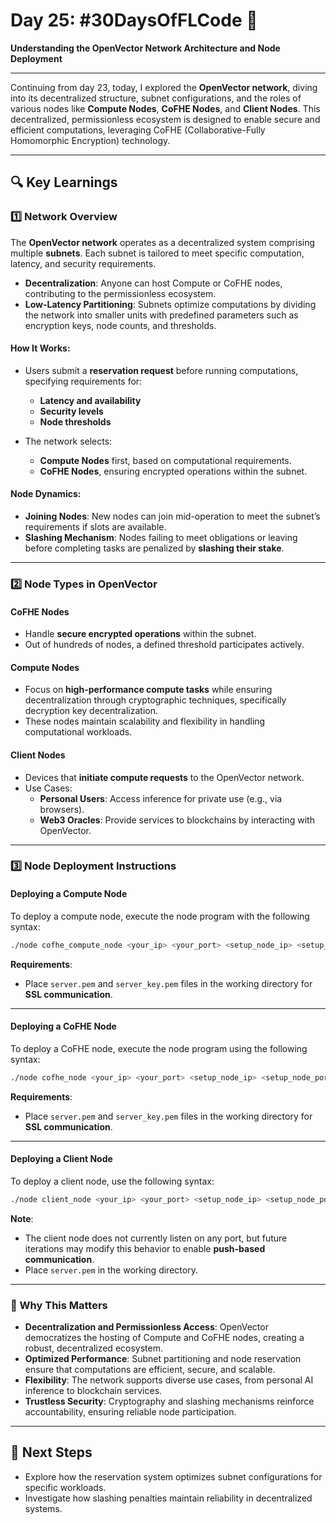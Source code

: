 # Day 25: #30DaysOfFLCode 🚀  
**Understanding the OpenVector Network Architecture and Node Deployment**

---

Continuing from day 23, today, I explored the **OpenVector network**, diving into its decentralized structure, subnet configurations, and the roles of various nodes like **Compute Nodes**, **CoFHE Nodes**, and **Client Nodes**. This decentralized, permissionless ecosystem is designed to enable secure and efficient computations, leveraging CoFHE (Collaborative-Fully Homomorphic Encryption) technology.

---

## **🔍 Key Learnings**

### 1️⃣ **Network Overview**  
The **OpenVector network** operates as a decentralized system comprising multiple **subnets**. Each subnet is tailored to meet specific computation, latency, and security requirements. 

- **Decentralization**: Anyone can host Compute or CoFHE nodes, contributing to the permissionless ecosystem.  
- **Low-Latency Partitioning**: Subnets optimize computations by dividing the network into smaller units with predefined parameters such as encryption keys, node counts, and thresholds.  

#### **How It Works**:  
- Users submit a **reservation request** before running computations, specifying requirements for:
  - **Latency and availability**  
  - **Security levels**  
  - **Node thresholds**  

- The network selects:
  - **Compute Nodes** first, based on computational requirements.  
  - **CoFHE Nodes**, ensuring encrypted operations within the subnet.

#### **Node Dynamics**:  
- **Joining Nodes**: New nodes can join mid-operation to meet the subnet’s requirements if slots are available.  
- **Slashing Mechanism**: Nodes failing to meet obligations or leaving before completing tasks are penalized by **slashing their stake**.  

---

### 2️⃣ **Node Types in OpenVector**

#### **CoFHE Nodes**
- Handle **secure encrypted operations** within the subnet.  
- Out of hundreds of nodes, a defined threshold participates actively.  

#### **Compute Nodes**
- Focus on **high-performance compute tasks** while ensuring decentralization through cryptographic techniques, specifically decryption key decentralization.  
- These nodes maintain scalability and flexibility in handling computational workloads.  

#### **Client Nodes**
- Devices that **initiate compute requests** to the OpenVector network.  
- Use Cases:
  - **Personal Users**: Access inference for private use (e.g., via browsers).  
  - **Web3 Oracles**: Provide services to blockchains by interacting with OpenVector.  

---

### 3️⃣ **Node Deployment Instructions**

#### **Deploying a Compute Node**  
To deploy a compute node, execute the node program with the following syntax:  
```bash
./node cofhe_compute_node <your_ip> <your_port> <setup_node_ip> <setup_node_port>
```

**Requirements**:
- Place `server.pem` and `server_key.pem` files in the working directory for **SSL communication**.  

---

#### **Deploying a CoFHE Node**  
To deploy a CoFHE node, execute the node program using the following syntax:  
```bash
./node cofhe_node <your_ip> <your_port> <setup_node_ip> <setup_node_port>
```

**Requirements**:
- Place `server.pem` and `server_key.pem` files in the working directory for **SSL communication**.  

---

#### **Deploying a Client Node**  
To deploy a client node, use the following syntax:  
```bash
./node client_node <your_ip> <your_port> <setup_node_ip> <setup_node_port>
```

**Note**:
- The client node does not currently listen on any port, but future iterations may modify this behavior to enable **push-based communication**.  
- Place `server.pem` in the working directory.  

---

### **🌟 Why This Matters**

- **Decentralization and Permissionless Access**: OpenVector democratizes the hosting of Compute and CoFHE nodes, creating a robust, decentralized ecosystem.  
- **Optimized Performance**: Subnet partitioning and node reservation ensure that computations are efficient, secure, and scalable.  
- **Flexibility**: The network supports diverse use cases, from personal AI inference to blockchain services.  
- **Trustless Security**: Cryptography and slashing mechanisms reinforce accountability, ensuring reliable node participation.  

---

## **🚀 Next Steps**  

- Explore how the reservation system optimizes subnet configurations for specific workloads.  
- Investigate how slashing penalties maintain reliability in decentralized systems.

